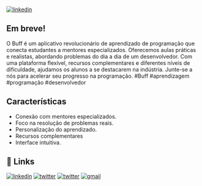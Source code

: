 [![linkedin](https://buff.dev/_next/image?url=%2Fimages%2Flogo.png&w=384&q=75)](https://buff.dev "Website")

## Em breve!

O Buff é um aplicativo revolucionário de aprendizado de programação que conecta estudantes a mentores especializados. Oferecemos aulas práticas e realistas, abordando problemas do dia a dia de um desenvolvedor. Com uma plataforma flexível, recursos complementares e diferentes níveis de dificuldade, ajudamos os alunos a se destacarem na indústria. Junte-se a nós para acelerar seu progresso na programação. #Buff #aprendizagem #programação #desenvolvedor

## Características

- Conexão com mentores especializados.
- Foco na resolução de problemas reais.
- Personalização do aprendizado.
- Recursos complementares
- Interface intuitiva.

## 🔗 Links
[![linkedin](https://img.shields.io/badge/linkedin-0a66c2?style=for-the-badge&logo=LinkeDin&logoColor=white)](https://www.linkedin.com/company/buffdev "Perfil LinkeDin")
[![twitter](https://img.shields.io/badge/twitter-1da1f2?style=for-the-badge&logo=twitter&logoColor=white)](https://www.twiiter.com/BuffDevOf "Perfil Twitter")
[![twitter](https://img.shields.io/badge/Instagram-E4405F?style=for-the-badge&logo=instagram&logoColor=white)](https://www.instagram.com/buff.dev "Perfil Instagram")
[![gmail](https://img.shields.io/badge/Gmail-D14836?style=for-the-badge&logo=Gmail&logoColor=white)](mailto:hello@buff.dev "Contato via e-mail")
